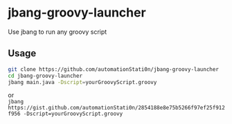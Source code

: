 # jbang-groovy-launcher
Use jbang to run any groovy script
## Usage
```bash
git clone https://github.com/automationStati0n/jbang-groovy-launcher
cd jbang-groovy-launcher
jbang main.java -Dscript=yourGroovyScript.groovy
``` 
or  
`jbang https://gist.github.com/automationStati0n/2854188e8e75b5266f97ef25f912f956 -Dscript=yourGroovyScript.groovy`
